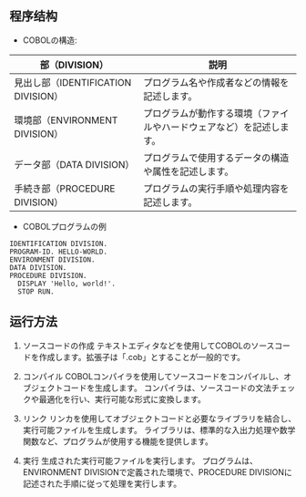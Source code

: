## 程序结构
- COBOLの構造:

|部（DIVISION）|説明|
|-|-|
|見出し部（IDENTIFICATION DIVISION）|プログラム名や作成者などの情報を記述します。|
|環境部（ENVIRONMENT DIVISION）|プログラムが動作する環境（ファイルやハードウェアなど）を記述します。|
|データ部（DATA DIVISION）|プログラムで使用するデータの構造や属性を記述します。|
|手続き部（PROCEDURE DIVISION）|プログラムの実行手順や処理内容を記述します。|

- COBOLプログラムの例
```cobol
IDENTIFICATION DIVISION.
PROGRAM-ID. HELLO-WORLD.
ENVIRONMENT DIVISION.
DATA DIVISION.
PROCEDURE DIVISION.
  DISPLAY 'Hello, world!'.
  STOP RUN.
```

## 运行方法
1. ソースコードの作成
テキストエディタなどを使用してCOBOLのソースコードを作成します。拡張子は「.cob」とすることが一般的です。

2. コンパイル
COBOLコンパイラを使用してソースコードをコンパイルし、オブジェクトコードを生成します。
コンパイラは、ソースコードの文法チェックや最適化を行い、実行可能な形式に変換します。

3. リンク
リンカを使用してオブジェクトコードと必要なライブラリを結合し、実行可能ファイルを生成します。
ライブラリは、標準的な入出力処理や数学関数など、プログラムが使用する機能を提供します。

4. 実行
生成された実行可能ファイルを実行します。
プログラムは、ENVIRONMENT DIVISIONで定義された環境で、PROCEDURE DIVISIONに記述された手順に従って処理を実行します。
